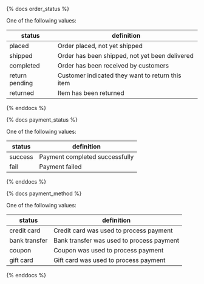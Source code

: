 {% docs order_status %}
	
One of the following values: 

| status         | definition                                       |
|----------------|--------------------------------------------------|
| placed         | Order placed, not yet shipped                    |
| shipped        | Order has been shipped, not yet been delivered   |
| completed      | Order has been received by customers             |
| return pending | Customer indicated they want to return this item |
| returned       | Item has been returned                           |

{% enddocs %}

{% docs payment_status %}
	
One of the following values: 

| status         | definition                                       |
|----------------|--------------------------------------------------|
| success        | Payment completed successfully                   |
| fail           | Payment failed                                   |

{% enddocs %}

{% docs payment_method %}
	
One of the following values: 

| status         | definition                                       |
|----------------|--------------------------------------------------|
| credit card    | Credit card was used to process payment          |
| bank transfer  | Bank transfer was used to process payment        |
| coupon         | Coupon was used to process payment               |
| gift card      | Gift card was used to process payment            |

{% enddocs %}